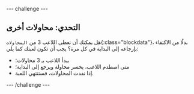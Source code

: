 --- challenge ---
## التحدي: محاولات أخرى
هل يمكنك أن تعطي اللاعب 3 من `المحاولات`{:class="blockdata"}، بدلًا من الاكتفاء بإرجاعه إلى البداية في كل مرة؟ يجب أن تكون لعبتك كما يلي:

+ يبدأ اللاعب بـ 3 محاولات؛
+ متى اصطدم اللاعب، يخسر محاولة ويرجع إلى البداية؛
+ إذا نفدت المحاولات، فستنتهي اللعبة.




--- /challenge ---